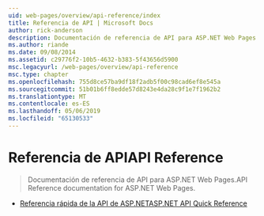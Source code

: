 ```yaml
---
uid: web-pages/overview/api-reference/index
title: Referencia de API | Microsoft Docs
author: rick-anderson
description: Documentación de referencia de API para ASP.NET Web Pages.
ms.author: riande
ms.date: 09/08/2014
ms.assetid: c29776f2-10b5-4632-b383-5f43656d5900
msc.legacyurl: /web-pages/overview/api-reference
msc.type: chapter
ms.openlocfilehash: 755d8ce57ba9df18f2adb5f00c98cad6ef8e545a
ms.sourcegitcommit: 51b01b6ff8edde57d8243e4da28c9f1e7f1962b2
ms.translationtype: MT
ms.contentlocale: es-ES
ms.lasthandoff: 05/06/2019
ms.locfileid: "65130533"
---
```

# <a name="api-reference"></a><span data-ttu-id="adbce-103">Referencia de API</span><span class="sxs-lookup"><span data-stu-id="adbce-103">API Reference</span></span>

> <span data-ttu-id="adbce-104">Documentación de referencia de API para ASP.NET Web Pages.</span><span class="sxs-lookup"><span data-stu-id="adbce-104">API Reference documentation for ASP.NET Web Pages.</span></span>

- [<span data-ttu-id="adbce-105">Referencia rápida de la API de ASP.NET</span><span class="sxs-lookup"><span data-stu-id="adbce-105">ASP.NET API Quick Reference</span></span>](asp-net-web-pages-api-reference.md)
